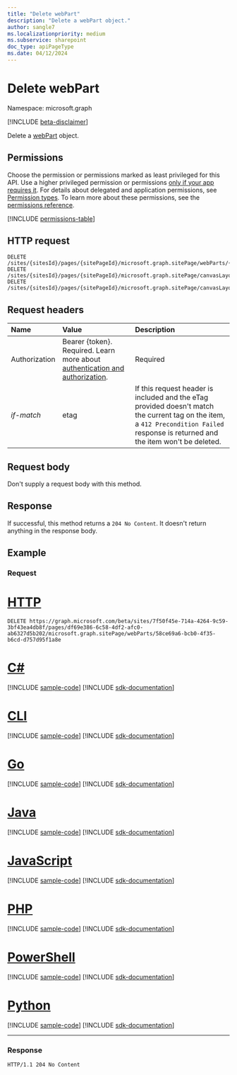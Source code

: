 ```yaml
---
title: "Delete webPart"
description: "Delete a webPart object."
author: sangle7
ms.localizationpriority: medium
ms.subservice: sharepoint
doc_type: apiPageType
ms.date: 04/12/2024
---
```


# Delete webPart

Namespace: microsoft.graph

[!INCLUDE [beta-disclaimer](../../includes/beta-disclaimer.md)]

Delete a [webPart](../resources/webpart.md) object.

## Permissions

Choose the permission or permissions marked as least privileged for this API. Use a higher privileged permission or permissions [only if your app requires it](/graph/permissions-overview#best-practices-for-using-microsoft-graph-permissions). For details about delegated and application permissions, see [Permission types](/graph/permissions-overview#permission-types). To learn more about these permissions, see the [permissions reference](/graph/permissions-reference).

<!-- { "blockType": "permissions", "name": "webpart_delete" } -->
[!INCLUDE [permissions-table](../includes/permissions/webpart-delete-permissions.md)]

## HTTP request

<!-- {
  "blockType": "ignored"
}
-->

```http
DELETE /sites/{sitesId}/pages/{sitePageId}/microsoft.graph.sitePage/webParts/{webPartId}
DELETE /sites/{sitesId}/pages/{sitePageId}/microsoft.graph.sitePage/canvasLayout/verticalSection/webparts/{webPartIndex}
DELETE /sites/{sitesId}/pages/{sitePageId}/microsoft.graph.sitePage/canvasLayout/horizontalSections/{horizontalSectionId}/columns/{horizontalSectionColumnId}/webparts/{webPartIndex}
```
## Request headers

| Name       | Value | Description
|:-----------|:------|:--------------------------------------------------------
|Authorization|Bearer {token}. Required. Learn more about [authentication and authorization](/graph/auth/auth-concepts).| Required|
| _if-match_ | etag  | If this request header is included and the eTag provided doesn't match the current tag on the item, a `412 Precondition Failed` response is returned and the item won't be deleted.

## Request body

Don't supply a request body with this method.

## Response

If successful, this method returns a `204 No Content`. It doesn't return anything in the response body.

## Example

### Request

# [HTTP](#tab/http)
<!-- { "blockType": "request", "name": "delete-webpart", "scopes": "sites.readwrite.all" } -->

```http
DELETE https://graph.microsoft.com/beta/sites/7f50f45e-714a-4264-9c59-3bf43ea4db8f/pages/df69e386-6c58-4df2-afc0-ab6327d5b202/microsoft.graph.sitePage/webParts/58ce69a6-bcb0-4f35-b6cd-d757d95f1a8e
```

# [C#](#tab/csharp)
[!INCLUDE [sample-code](../includes/snippets/csharp/delete-webpart-csharp-snippets.md)]
[!INCLUDE [sdk-documentation](../includes/snippets/snippets-sdk-documentation-link.md)]

# [CLI](#tab/cli)
[!INCLUDE [sample-code](../includes/snippets/cli/delete-webpart-cli-snippets.md)]
[!INCLUDE [sdk-documentation](../includes/snippets/snippets-sdk-documentation-link.md)]

# [Go](#tab/go)
[!INCLUDE [sample-code](../includes/snippets/go/delete-webpart-go-snippets.md)]
[!INCLUDE [sdk-documentation](../includes/snippets/snippets-sdk-documentation-link.md)]

# [Java](#tab/java)
[!INCLUDE [sample-code](../includes/snippets/java/delete-webpart-java-snippets.md)]
[!INCLUDE [sdk-documentation](../includes/snippets/snippets-sdk-documentation-link.md)]

# [JavaScript](#tab/javascript)
[!INCLUDE [sample-code](../includes/snippets/javascript/delete-webpart-javascript-snippets.md)]
[!INCLUDE [sdk-documentation](../includes/snippets/snippets-sdk-documentation-link.md)]

# [PHP](#tab/php)
[!INCLUDE [sample-code](../includes/snippets/php/delete-webpart-php-snippets.md)]
[!INCLUDE [sdk-documentation](../includes/snippets/snippets-sdk-documentation-link.md)]

# [PowerShell](#tab/powershell)
[!INCLUDE [sample-code](../includes/snippets/powershell/delete-webpart-powershell-snippets.md)]
[!INCLUDE [sdk-documentation](../includes/snippets/snippets-sdk-documentation-link.md)]

# [Python](#tab/python)
[!INCLUDE [sample-code](../includes/snippets/python/delete-webpart-python-snippets.md)]
[!INCLUDE [sdk-documentation](../includes/snippets/snippets-sdk-documentation-link.md)]

---

### Response

<!-- { "blockType": "response" } -->

```http
HTTP/1.1 204 No Content
```

<!--
{
  "type": "#page.annotation",
  "description": "Delete a webpart object.",
  "keywords": "",
  "section": "documentation",
  "tocPath": "WebParts/Delete",
  "suppressions": []
}
-->
